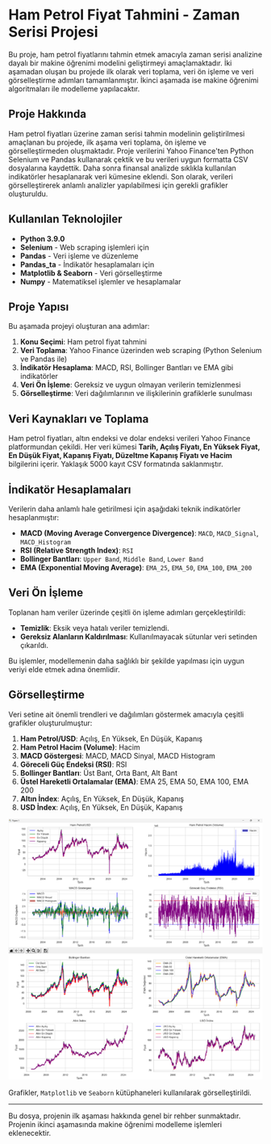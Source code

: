 # Ham Petrol Fiyat Tahmini - Zaman Serisi Projesi

Bu proje, ham petrol fiyatlarını tahmin etmek amacıyla zaman serisi analizine dayalı bir makine öğrenimi modelini geliştirmeyi amaçlamaktadır. İki aşamadan oluşan bu projede ilk olarak veri toplama, veri ön işleme ve veri görselleştirme adımları tamamlanmıştır. İkinci aşamada ise makine öğrenimi algoritmaları ile modelleme yapılacaktır.

## Proje Hakkında
Ham petrol fiyatları üzerine zaman serisi tahmin modelinin geliştirilmesi amaçlanan bu projede, ilk aşama veri toplama, ön işleme ve görselleştirmeden oluşmaktadır. Proje verilerini Yahoo Finance'ten Python Selenium ve Pandas kullanarak çektik ve bu verileri uygun formatta CSV dosyalarına kaydettik. Daha sonra finansal analizde sıklıkla kullanılan indikatörler hesaplanarak veri kümesine eklendi. Son olarak, verileri görselleştirerek anlamlı analizler yapılabilmesi için gerekli grafikler oluşturuldu.

## Kullanılan Teknolojiler
- **Python 3.9.0**
- **Selenium** - Web scraping işlemleri için
- **Pandas** - Veri işleme ve düzenleme
- **Pandas_ta** - İndikatör hesaplamaları için
- **Matplotlib & Seaborn** - Veri görselleştirme
- **Numpy** - Matematiksel işlemler ve hesaplamalar

## Proje Yapısı
Bu aşamada projeyi oluşturan ana adımlar:

1. **Konu Seçimi**: Ham petrol fiyat tahmini
2. **Veri Toplama**: Yahoo Finance üzerinden web scraping (Python Selenium ve Pandas ile)
3. **İndikatör Hesaplama**: MACD, RSI, Bollinger Bantları ve EMA gibi indikatörler
4. **Veri Ön İşleme**: Gereksiz ve uygun olmayan verilerin temizlenmesi
5. **Görselleştirme**: Veri dağılımlarının ve ilişkilerinin grafiklerle sunulması

## Veri Kaynakları ve Toplama
Ham petrol fiyatları, altın endeksi ve dolar endeksi verileri Yahoo Finance platformundan çekildi. Her veri kümesi **Tarih, Açılış Fiyatı, En Yüksek Fiyat, En Düşük Fiyat, Kapanış Fiyatı, Düzeltme Kapanış Fiyatı ve Hacim** bilgilerini içerir. Yaklaşık 5000 kayıt CSV formatında saklanmıştır.

## İndikatör Hesaplamaları
Verilerin daha anlamlı hale getirilmesi için aşağıdaki teknik indikatörler hesaplanmıştır:

- **MACD (Moving Average Convergence Divergence)**: `MACD`, `MACD_Signal`, `MACD_Histogram`
- **RSI (Relative Strength Index)**: `RSI`
- **Bollinger Bantları**: `Upper Band`, `Middle Band`, `Lower Band`
- **EMA (Exponential Moving Average)**: `EMA_25`, `EMA_50`, `EMA_100`, `EMA_200`

## Veri Ön İşleme
Toplanan ham veriler üzerinde çeşitli ön işleme adımları gerçekleştirildi:

- **Temizlik**: Eksik veya hatalı veriler temizlendi.
- **Gereksiz Alanların Kaldırılması**: Kullanılmayacak sütunlar veri setinden çıkarıldı.

Bu işlemler, modellemenin daha sağlıklı bir şekilde yapılması için uygun veriyi elde etmek adına önemlidir.

## Görselleştirme
Veri setine ait önemli trendleri ve dağılımları göstermek amacıyla çeşitli grafikler oluşturulmuştur:

1. **Ham Petrol/USD**: Açılış, En Yüksek, En Düşük, Kapanış
2. **Ham Petrol Hacim (Volume)**: Hacim
3. **MACD Göstergesi**: MACD, MACD Sinyal, MACD Histogram
4. **Göreceli Güç Endeksi (RSI)**: RSI
5. **Bollinger Bantları**: Üst Bant, Orta Bant, Alt Bant
6. **Üstel Hareketli Ortalamalar (EMA)**: EMA 25, EMA 50, EMA 100, EMA 200
7. **Altın İndex**: Açılış, En Yüksek, En Düşük, Kapanış
8. **USD İndex**: Açılış, En Yüksek, En Düşük, Kapanış

![Grafik 1](https://raw.githubusercontent.com/YusufPerktas/Time-Series-Machine-Learning/refs/heads/main/Data%20Collection%20and%20Preprocessing/Data/Grafik%201.png)
![Grafik 1](https://raw.githubusercontent.com/YusufPerktas/Time-Series-Machine-Learning/refs/heads/main/Data%20Collection%20and%20Preprocessing/Data/Grafik%202.png)

Grafikler, `Matplotlib` ve `Seaborn` kütüphaneleri kullanılarak görselleştirildi.

---

Bu dosya, projenin ilk aşaması hakkında genel bir rehber sunmaktadır. Projenin ikinci aşamasında makine öğrenimi modelleme işlemleri eklenecektir.
